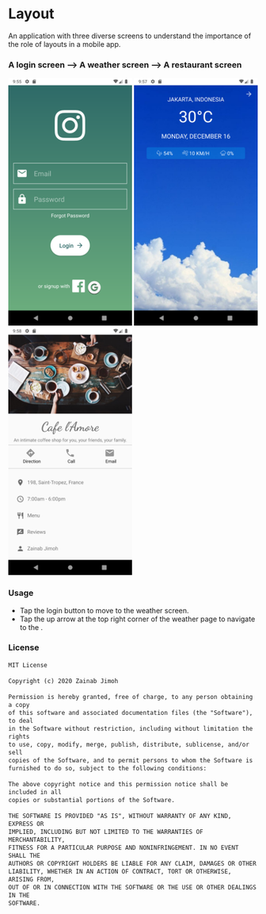 # Layout
An application with three diverse screens to understand the importance of the role of layouts in a mobile app.

### A login screen --> A weather screen --> A restaurant screen

<img src=https://raw.githubusercontent.com/zennymorh/Layout/master/screenshots/login_screen.png alt="login_screen" width=250 height=500/> <img src=https://raw.githubusercontent.com/zennymorh/Layout/master/screenshots/weather_screen.png alt="weather_screen" width=250 height=500/> <img src=https://raw.githubusercontent.com/zennymorh/Layout/master/screenshots/restaurant_screen.png alt="restaurant_screen" width=250 height=500/>

### Usage
- Tap the login button to move to the weather screen.
- Tap the up arrow at the top right corner of the weather page to navigate to the .


### License
```
MIT License

Copyright (c) 2020 Zainab Jimoh

Permission is hereby granted, free of charge, to any person obtaining a copy
of this software and associated documentation files (the "Software"), to deal
in the Software without restriction, including without limitation the rights
to use, copy, modify, merge, publish, distribute, sublicense, and/or sell
copies of the Software, and to permit persons to whom the Software is
furnished to do so, subject to the following conditions:

The above copyright notice and this permission notice shall be included in all
copies or substantial portions of the Software.

THE SOFTWARE IS PROVIDED "AS IS", WITHOUT WARRANTY OF ANY KIND, EXPRESS OR
IMPLIED, INCLUDING BUT NOT LIMITED TO THE WARRANTIES OF MERCHANTABILITY,
FITNESS FOR A PARTICULAR PURPOSE AND NONINFRINGEMENT. IN NO EVENT SHALL THE
AUTHORS OR COPYRIGHT HOLDERS BE LIABLE FOR ANY CLAIM, DAMAGES OR OTHER
LIABILITY, WHETHER IN AN ACTION OF CONTRACT, TORT OR OTHERWISE, ARISING FROM,
OUT OF OR IN CONNECTION WITH THE SOFTWARE OR THE USE OR OTHER DEALINGS IN THE
SOFTWARE.
```
